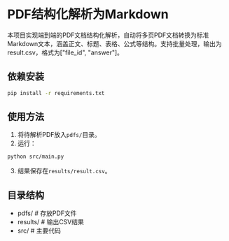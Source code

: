 # PDF结构化解析为Markdown

本项目实现端到端的PDF文档结构化解析，自动将多页PDF文档转换为标准Markdown文本，涵盖正文、标题、表格、公式等结构。支持批量处理，输出为result.csv，格式为["file_id", "answer"]。

## 依赖安装
```bash
pip install -r requirements.txt
```

## 使用方法
1. 将待解析PDF放入`pdfs/`目录。
2. 运行：
```bash
python src/main.py
```
3. 结果保存在`results/result.csv`。

## 目录结构
- pdfs/           # 存放PDF文件
- results/        # 输出CSV结果
- src/            # 主要代码 